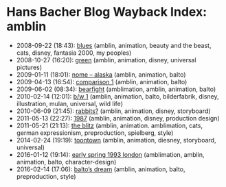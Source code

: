 # Hans Bacher Blog Wayback Index: amblin

* 2008-09-22 (18:43): [blues](https://web.archive.org/web/https://one1more2time3.wordpress.com/2008/09/22/blues/) (amblin, animation, beauty and the beast, cats, disney, fantasia 2000, my peoples)
* 2008-10-27 (16:20): [green](https://web.archive.org/web/https://one1more2time3.wordpress.com/2008/10/27/green-2/) (amblin, animation, disney, universal pictures)
* 2009-01-11 (18:01): [nome – alaska](https://web.archive.org/web/https://one1more2time3.wordpress.com/2009/01/11/nome-alaska/) (amblin, animation, balto)
* 2009-04-13 (16:54): [comparison 1](https://web.archive.org/web/https://one1more2time3.wordpress.com/2009/04/13/comparison-1/) (amblin, animation, balto)
* 2009-06-02 (08:34): [bearfight](https://web.archive.org/web/https://one1more2time3.wordpress.com/2009/06/02/bearfight/) (amblimation, amblin, animation, balto)
* 2010-02-14 (12:01): [b/w 1](https://web.archive.org/web/https://one1more2time3.wordpress.com/2010/02/14/bw-1/) (amblin, animation, balto, bilderfabrik, disney, illustration, mulan, universal, wild life)
* 2010-06-09 (21:45): [rabbits?](https://web.archive.org/web/https://one1more2time3.wordpress.com/2010/06/09/rabbits/) (amblin, animation, disney, storyboard)
* 2011-05-13 (22:27): [1987](https://web.archive.org/web/https://one1more2time3.wordpress.com/2011/05/13/1987/) (amblin, animation, disney, production design)
* 2011-05-21 (21:13): [the blitz](https://web.archive.org/web/https://one1more2time3.wordpress.com/2011/05/21/the-blitz/) (amblin, animation. amblimation, cats, german expressionism, preproduction, spielberg, style)
* 2014-02-24 (19:19): [toontown](https://web.archive.org/web/https://one1more2time3.wordpress.com/2014/02/24/toontown/) (amblin, animation, diesney, storyboard, universal)
* 2016-01-12 (19:14): [early spring 1993 london](https://web.archive.org/web/https://one1more2time3.wordpress.com/2016/01/12/early-spring-1993-london/) (amblimation, amblin, animation, balto, character-design)
* 2016-02-14 (17:06): [balto’s dream](https://web.archive.org/web/https://one1more2time3.wordpress.com/2016/02/14/baltos-dream/) (amblin, animation, balto, preproduction, style)
